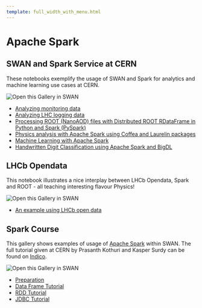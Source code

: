 ```yaml
---
template: full_width_with_menu.html
---
```


# Apache Spark

## SWAN and Spark Service at CERN

These notebooks exemplify the usage of SWAN and Spark for analytics and machine learning use cases at CERN.

<script src="../script.js"></script>
<link rel="stylesheet" href="../styles.css">
<img class="open_in_swan" data-path="accelerator_complex" alt="Open this Gallery in SWAN" src="https://swanserver.web.cern.ch/swanserver/images/badge_swan_white_150.png" onclick ="openInSWAN(swan_spark)">

* [Analyzing monitoring data](apache_spark1/analytix-hostmetrics-example.ipynb)
* [Analyzing LHC logging data](apache_spark1/NXCals-example.ipynb)
* [Processing ROOT (NanoAOD) files with Distributed ROOT RDataFrame in Python and Spark (PySpark)](apache_spark1/NanoAODDimuonAnalysis-PyRDF-Spark.ipynb)
* [Physics analysis with Apache Spark using Coffea and Laurelin packages](apache_spark1/spark-laurelin.ipynb)
* [Machine Learning with Apache Spark](apache_spark1/ML_Spark_MLlib.ipynb)
* [Handwritten Digit Classification using Apache Spark and BigDL](apache_spark1/ML-ApacheSpark-BigDL.ipynb)

## LHCb Opendata

This notebook illustrates a nice interplay between LHCb Opendata, Spark and ROOT - all teaching interesting flavour Physics!

<img class="open_in_swan" data-path="accelerator_complex" alt="Open this Gallery in SWAN" src="https://swanserver.web.cern.ch/swanserver/images/badge_swan_white_150.png" onclick ="openInSWAN(lhcb_opendata)">

* [An example using LHCb open data](basic/notebooks/LHCb_OpenData_Spark.ipynb)

## Spark Course

This gallery shows examples of usage of [Apache Spark][spark] within SWAN. The full tutorial given at CERN by Prasanth Kothuri and Kasper Surdy can be found on [Indico][event].

<img class="open_in_swan" data-path="accelerator_complex" alt="Open this Gallery in SWAN" src="https://swanserver.web.cern.ch/swanserver/images/badge_swan_white_150.png" onclick ="openInSWAN(spark_course)">

* [Preparation](apache_spark2/3_spark/Preparation.ipynb)
* [Data Frame Tutorial](apache_spark2/3_spark/Tutorial_DataFrame_Final.ipynb)
* [RDD Tutorial](apache_spark2/3_spark/Tutorial_RDD_Final.ipynb)
* [JDBC Tutorial](apache_spark2/3_spark/Tutorial_JDBC_Final.ipynb)

[spark]: http://spark.apache.org/
[event]: https://indico.cern.ch/event/546002/
[gallery_url1]:https://cern.ch/swanserver/cgi-bin/go/?projurl=https://github.com/prasanthkothuri/swan-spark-notebooks.git
[gallery_url2]:https://cern.ch/swanserver/cgi-bin/go/?projurl=https://github.com/dpiparo/swanExamples.git
[gallery_url3]:https://cern.ch/swanserver/cgi-bin/go/?projurl=https://github.com/prasanthkothuri/hadoop-tutorials-2016.git
